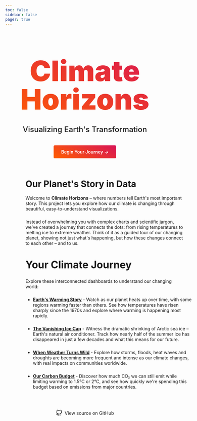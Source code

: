 ```yaml
---
toc: false
sidebar: false
pager: true
---
```


<div class="hero">
  <h1>Climate Horizons</h1>
  <h2>Visualizing Earth's Transformation</h2>
  <a href="/global-temperature-dashboard">Begin Your Journey<span style="display: inline-block; margin-left: 0.25rem;">→</span></a>
</div>

<div class="content-wrapper">

# Our Planet's Story in Data

Welcome to **Climate Horizons** – where numbers tell Earth's most important story. This project lets you explore how our climate is changing through beautiful, easy-to-understand visualizations.

Instead of overwhelming you with complex charts and scientific jargon, we've created a journey that connects the dots: from rising temperatures to melting ice to extreme weather. Think of it as a guided tour of our changing planet, showing not just what's happening, but how these changes connect to each other – and to us.

## Your Climate Journey

Explore these interconnected dashboards to understand our changing world:

* **[Earth's Warming Story](/global-temperature-dashboard)** - Watch as our planet heats up over time, with some regions warming faster than others. See how temperatures have risen sharply since the 1970s and explore where warming is happening most rapidly.

* **[The Vanishing Ice Cap](/arctic-sea-ice-dashboard)** - Witness the dramatic shrinking of Arctic sea ice – Earth's natural air conditioner. Track how nearly half of the summer ice has disappeared in just a few decades and what this means for our future.

* **[When Weather Turns Wild](/extreme-weather-dashboard)** - Explore how storms, floods, heat waves and droughts are becoming more frequent and intense as our climate changes, with real impacts on communities worldwide.

* **[Our Carbon Budget](/carbon-budget-dashboard)** - Discover how much CO₂ we can still emit while limiting warming to 1.5°C or 2°C, and see how quickly we're spending this budget based on emissions from major countries.

</div>

<style>

.hero {
  display: flex;
  flex-direction: column;
  align-items: center;
  font-family: var(--sans-serif);
  margin: 4rem 0 4rem;
  text-wrap: balance;
  text-align: center;
}

.hero h1 {
  margin: 1rem 0;
  padding: 1rem 0;
  max-width: none;
  font-size: 14vw;
  font-weight: 900;
  line-height: 1;
  background: linear-gradient(30deg, #ff5e00, #d81356);
  -webkit-background-clip: text;
  -webkit-text-fill-color: transparent;
  background-clip: text;
}

.hero h2 {
  margin: 0 0 2rem 0;
  max-width: 34em;
  font-size: 24px;
  font-style: initial;
  font-weight: 500;
  line-height: 1.5;
  color: var(--theme-foreground-muted);
}

.hero a {
  display: inline-block;
  padding: 0.75rem 1.5rem;
  background: linear-gradient(30deg, #ff5e00, #d81356);
  color: white;
  font-weight: 600;
  border-radius: 4px;
  text-decoration: none;
  transition: all 0.2s ease;
}

.hero a:hover {
  transform: translateY(-2px);
  box-shadow: 0 4px 8px rgba(0, 0, 0, 0.1);
}

.content-wrapper {
  width: 100%;
  max-width: 100%;
  padding: 0 2rem;
}

.content-wrapper h2 {
  width: 100%;
  max-width: 100%;
  margin-top: 2.5rem;
  margin-bottom: 1.5rem;
  font-size: 2rem;
}

.content-wrapper h3 {
  width: 100%;
  max-width: 100%;
  margin-top: 2rem;
  margin-bottom: 1rem;
}

.content-wrapper p,
.content-wrapper ul {
  width: 100%;
  max-width: 100%;
  margin-bottom: 1.5rem;
}

@media (min-width: 640px) {
  .hero h1 {
    font-size: 90px;
  }
  
  .content-wrapper {
    padding: 0 4rem;
  }
}

@media (min-width: 1024px) {
  .content-wrapper {
    padding: 0 6rem;
  }
}

</style>


<footer style="margin-top: 3rem; text-align: center; padding: 1rem 0;">
  <a href="https://github.com/umbertomazzucchelli/dataviz-project" target="_blank" style="display: inline-flex; align-items: center; color: var(--theme-foreground-muted); text-decoration: none; font-size: 0.9rem;">
    <svg xmlns="http://www.w3.org/2000/svg" width="20" height="20" viewBox="0 0 24 24" fill="none" stroke="currentColor" stroke-width="2" stroke-linecap="round" stroke-linejoin="round" style="margin-right: 0.5rem;">
      <path d="M9 19c-5 1.5-5-2.5-7-3m14 6v-3.87a3.37 3.37 0 0 0-.94-2.61c3.14-.35 6.44-1.54 6.44-7A5.44 5.44 0 0 0 20 4.77 5.07 5.07 0 0 0 19.91 1S18.73.65 16 2.48a13.38 13.38 0 0 0-7 0C6.27.65 5.09 1 5.09 1A5.07 5.07 0 0 0 5 4.77a5.44 5.44 0 0 0-1.5 3.78c0 5.42 3.3 6.61 6.44 7A3.37 3.37 0 0 0 9 18.13V22"></path>
    </svg>
    View source on GitHub
  </a>
</footer>
